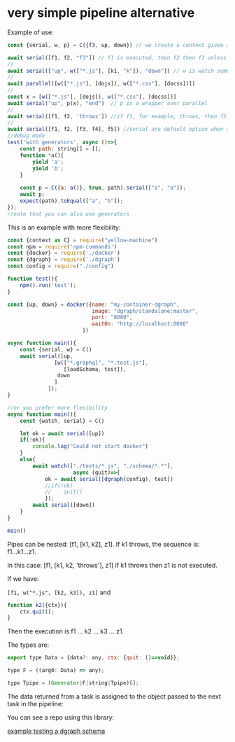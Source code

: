 # very simple pipeline alternative

Example of use:

```js
const {serial, w, p} = C({f3, up, down}) // we create a context given a namespace

await serial([f1, f2, "f3"]) // f1 is executed, then f2 then f3 unless exception ("f3" is in the context)
//
await serial(["up", w(["*.js"], [k1, "k"]), "down"]) // w is watch some files and do the task associated. If pressed key 'q' or exception or programatically quit(), then we get out of watch and "down" is execute.
//
await parallel([w(["*.js"], [dojs]), w(["*.css"], [docss])])
//
const x = [w(["*.js"], [dojs]), w(["*.css"], [docss])]
await serial("up", p(x), "end")  // p is a wrapper over parallel
//
await serial([f1, f2, 'throws']) //if f1, for example, throws, then f2 is not executed and the exception is raised
//
await serial([f1, f2, [f3, f4], f5]) //serial are default option when array is encountered
//debug mode
test('with generators', async ()=>{
    const path: string[] = [];
    function *a(){
        yield 'a';
        yield 'b';
    }
  
    const p = C({a: a()}, true, path).serial(["a", "a"]);
    await p;
    expect(path).toEqual(["a", "b"]);
});
//note that you can also use generators
```

This is an example with more flexibility:

```js
const {context as C} = require("yellow-machine")
const npm = require('npm-commands')
const {docker} = require('./docker')
const {dgraph} = require('./dgraph')
const config = require("./config")

function test(){
    npm().run('test');
}

const {up, down} = docker({name: "my-container-dgraph", 
                           image: "dgraph/standalone:master", 
                           port: "8080", 
                           waitOn: "http://localhost:8080"
                        })

async function main(){
    const {serial, w} = C()
    await serial([up, 
               [w(["*.graphql", "*.test.js"], 
                  [loadSchema, test]), 
                down
               ]
             ]);
}

//or you prefer more flexibility
async function main(){
    const {watch, serial} = C()

    let ok = await serial([up])
    if(!ok){
        console.log("Could not start docker")
    }
    else{
        await watch(["./tests/*.js", "./schema/*.*"],  
                     async (quit)=>{
            ok = await serial([dgraph(config), test]) 
            //if(!ok)   
            //    quit()
            });
        await serial([down])
    }
}

main()
```

Pipes can be nested: [f1, [k1, k2], z1]. If k1 throws, the sequence is: f1...k1...z1.

In this case: [f1, [k1, k2, 'throws'], z1] if k1 throws then z1 is not executed.

If we have: 

`[f1, w("*.js", [k2, k3]), z1]` and

```js
function k2({ctx}){
    ctx.quit();
}
```

Then the execution is f1 ... k2 ... k3 ... z1.

The types are:

```js
export type Data = {data?: any, ctx: {quit: ()=>void}};

type F = ((arg0: Data) => any);

type Tpipe = (Generator|F|string|Tpipe)[];
```

The data returned from a task is assigned to the object passed to the next task in the pipeline:

You can see a repo using this library:

[example testing a dgraph schema](https://github.com/yellowmachine/example-test-your-dgraph)